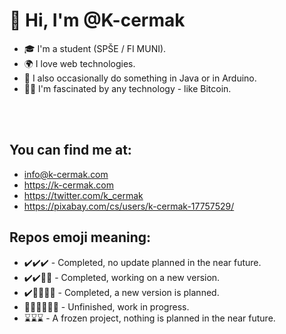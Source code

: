 # 👋 Hi, I'm @K-cermak

- 🎓 I'm a student (SPŠE / FI MUNI).<br>
- 🌍 I love web technologies.
- 🐒 I also occasionally do something in Java or in Arduino.
- 👩‍💻 I'm fascinated by any technology - like Bitcoin.

<br>
<br>

## You can find me at:
  - info@k-cermak.com
  - https://k-cermak.com
  - https://twitter.com/k_cermak
  - https://pixabay.com/cs/users/k-cermak-17757529/

## Repos emoji meaning:
  - ✔️✔️✔️ - Completed, no update planned in the near future.
  - ✔️✔️👨‍💻 - Completed, working on a new version.
  - ✔️👨‍💻👨‍💻 - Completed, a new version is planned.
  - 👨‍💻👨‍💻👨‍💻 - Unfinished, work in progress.
  - ⌛⌛⌛ - A frozen project, nothing is planned in the near future.
